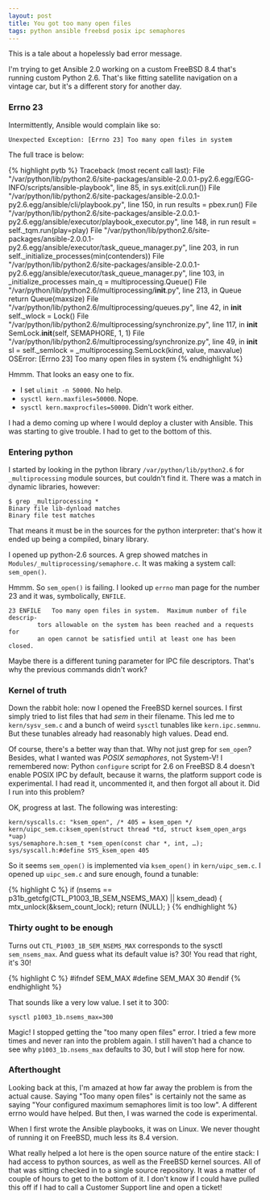 ```yaml
---
layout: post
title: You got too many open files
tags: python ansible freebsd posix ipc semaphores
---
```


This is a tale about a hopelessly bad error message.

<!--more-->

I'm trying to get Ansible 2.0 working on a custom FreeBSD 8.4 that's
running custom Python 2.6. That's like fitting satellite navigation on
a vintage car, but it's a different story for another day.

### Errno 23

Intermittently, Ansible would complain like so:

`Unexpected Exception: [Errno 23] Too many open files in system`

The full trace is below:

{% highlight pytb %}
Traceback (most recent call last):
File "/var/python/lib/python2.6/site-packages/ansible-2.0.0.1-py2.6.egg/EGG-INFO/scripts/ansible-playbook", line 85, in <module>
sys.exit(cli.run())
File "/var/python/lib/python2.6/site-packages/ansible-2.0.0.1-py2.6.egg/ansible/cli/playbook.py", line 150, in run
results = pbex.run()
File "/var/python/lib/python2.6/site-packages/ansible-2.0.0.1-py2.6.egg/ansible/executor/playbook_executor.py", line 148, in run
result = self._tqm.run(play=play)
File "/var/python/lib/python2.6/site-packages/ansible-2.0.0.1-py2.6.egg/ansible/executor/task_queue_manager.py", line 203, in run
self._initialize_processes(min(contenders))
File "/var/python/lib/python2.6/site-packages/ansible-2.0.0.1-py2.6.egg/ansible/executor/task_queue_manager.py", line 103, in _initialize_processes
main_q = multiprocessing.Queue()
File "/var/python/lib/python2.6/multiprocessing/__init__.py", line 213, in Queue
return Queue(maxsize)
File "/var/python/lib/python2.6/multiprocessing/queues.py", line 42, in __init__
self._wlock = Lock()
File "/var/python/lib/python2.6/multiprocessing/synchronize.py", line 117, in __init__
SemLock.__init__(self, SEMAPHORE, 1, 1)
File "/var/python/lib/python2.6/multiprocessing/synchronize.py", line 49, in __init__
sl = self._semlock = _multiprocessing.SemLock(kind, value, maxvalue)
OSError: [Errno 23] Too many open files in system
{% endhighlight %}

Hmmm. That looks an easy one to fix.

* I set `ulimit -n 50000`. No help.
* `sysctl kern.maxfiles=50000`. Nope.
* `sysctl kern.maxprocfiles=50000`. Didn't work either.

I had a demo coming up where I would deploy a cluster with Ansible.
This was starting to give trouble.  I had to get to the bottom of
this.

### Entering python

I started by looking in the python library `/var/python/lib/python2.6`
for `_multiprocessing` module sources, but couldn't find it. There was
a match in dynamic libraries, however:

```
$ grep _multiprocessing *
Binary file lib-dynload matches
Binary file test matches
```

That means it must be in the sources for the python interpreter:
that's how it ended up being a compiled, binary library.

I opened up python-2.6 sources. A grep showed matches in
`Modules/_multiprocessing/semaphore.c`. It was making a system call:
`sem_open()`.

Hmmm. So `sem_open()` is failing. I looked up `errno` man page for the
number 23 and it was, symbolically, `ENFILE`.

```
23 ENFILE	Too many open files in system.  Maximum number of file descrip-
		tors allowable on the system has been reached and a requests for
		an open cannot be satisfied until at least one has been closed.
```

Maybe there is a different tuning parameter for IPC file
descriptors. That's why the previous commands didn't work?

### Kernel of truth

Down the rabbit hole: now I opened the FreeBSD kernel sources. I first
simply tried to list files that had *sem* in their filename. This led
me to `kern/sysv_sem.c` and a bunch of weird `sysctl` tunables like
`kern.ipc.semmnu`.  But these tunables already had reasonably high
values.  Dead end.

Of course, there's a better way than that. Why not just grep for
`sem_open`? Besides, what I wanted was *POSIX semaphores*, not
System-V!  I remembered now: Python `configure` script for 2.6 on
FreeBSD 8.4 doesn't enable POSIX IPC by default, because it warns, the
platform support code is experimental.  I had read it, uncommented it,
and then forgot all about it.  Did I run into this problem?

OK, progress at last. The following was interesting:

```
kern/syscalls.c: "ksem_open", /* 405 = ksem_open */
kern/uipc_sem.c:ksem_open(struct thread *td, struct ksem_open_args *uap)
sys/semaphore.h:sem_t *sem_open(const char *, int, …);
sys/syscall.h:#define SYS_ksem_open 405
```

So it seems `sem_open()` is implemented via `ksem_open()` in
`kern/uipc_sem.c`.  I opened up `uipc_sem.c` and sure enough, found a
tunable:

{% highlight C %}
if (nsems == p31b_getcfg(CTL_P1003_1B_SEM_NSEMS_MAX) || ksem_dead) {
				mtx_unlock(&ksem_count_lock);
				return (NULL);
}
{% endhighlight %}

### Thirty ought to be enough

Turns out `CTL_P1003_1B_SEM_NSEMS_MAX` corresponds to the sysctl
`sem_nsems_max`.  And guess what its default value is?  30!  You read
that right, it's 30!

{% highlight C %}
#ifndef SEM_MAX
#define SEM_MAX 30
#endif
{% endhighlight %}

That sounds like a very low value.  I set it to 300:
```
sysctl p1003_1b.nsems_max=300
```

Magic!  I stopped getting the "too many open files" error.  I tried a
few more times and never ran into the problem again.  I still haven't
had a chance to see why `p1003_1b.nsems_max` defaults to 30, but I
will stop here for now.

### Afterthought

Looking back at this, I'm amazed at how far away the problem is from
the actual cause.  Saying "Too many open files" is certainly not the
same as saying "Your configured maximum semaphores limit is too low".
A different errno would have helped.  But then, I was warned the code
is experimental.

When I first wrote the Ansible playbooks, it was on Linux.  We never
thought of running it on FreeBSD, much less its 8.4 version.

What really helped a lot here is the open source nature of the entire
stack: I had access to python sources, as well as the FreeBSD kernel
sources.  All of that was sitting checked in to a single source
repository.  It was a matter of couple of hours to get to the bottom
of it.  I don't know if I could have pulled this off if I had to call
a Customer Support line and open a ticket!
